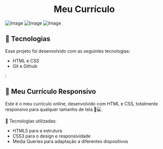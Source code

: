 <h1 align="center"> Meu Currículo </h1>

![Image](https://github.com/user-attachments/assets/095aa6d5-e409-4bc0-a45f-f94b88640c70)
![Image](https://github.com/user-attachments/assets/aca9606e-173b-4fc7-a44e-73410fc6d76b)
![Image](https://github.com/user-attachments/assets/84971115-eb8a-4343-baee-c1eca3b9eda5)

## 🚀 Tecnologias



Esse projeto foi desenvolvido com as seguintes tecnologias:

- HTML e CSS
- Git e Github


:

## 💼 Meu Currículo Responsivo

Este é o meu currículo online, desenvolvido com HTML e CSS, totalmente responsivo para qualquer tamanho de tela 📱💻.

🚀 Tecnologias utilizadas:
- HTML5 para a estrutura
- CSS3 para o design e responsividade
- Media Queries para adaptação a diferentes dispositivos


